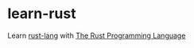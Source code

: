 # learn-rust

Learn [rust-lang](https://www.rust-lang.org/) with [The Rust Programming Language](https://doc.rust-lang.org/stable/book/second-edition/)

